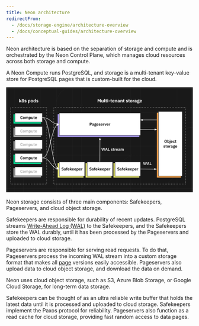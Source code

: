 ```yaml
---
title: Neon architecture
redirectFrom:
  - /docs/storage-engine/architecture-overview
  - /docs/conceptual-guides/architecture-overview
---
```


Neon architecture is based on the separation of storage and compute and is orchestrated by the Neon Control Plane, which manages cloud resources across both storage and compute.

A Neon Compute runs PostgreSQL, and storage is a multi-tenant key-value store for PostgreSQL pages that is custom-built for the cloud.

![Neon architecture diagram](./images/neon_architecture_2.png)

Neon storage consists of three main components: Safekeepers, Pageservers, and cloud object storage.

Safekeepers are responsible for durability of recent updates.
PostgreSQL streams [Write-Ahead Log (WAL)](../glossary#postgres) to the Safekeepers, and the Safekeepers store the WAL durably, until it has been processed by the Pageservers and uploaded to cloud storage.

Pageservers are responsible for serving read requests. To do that, Pageservers process the incoming WAL stream into a custom storage format that makes all [page](../glossary#postgres) versions easily accessible. Pageservers also upload data to cloud object storage, and download the data on demand.

Neon uses cloud object storage, such as S3, Azure Blob Storage, or Google Cloud Storage, for long-term data storage.

Safekeepers can be thought of as an ultra reliable write buffer that holds the latest data until it is processed and uploaded to cloud storage. Safekeepers implement the Paxos protocol for reliability. Pageservers also function as a read cache for cloud storage, providing fast random access to data pages.

